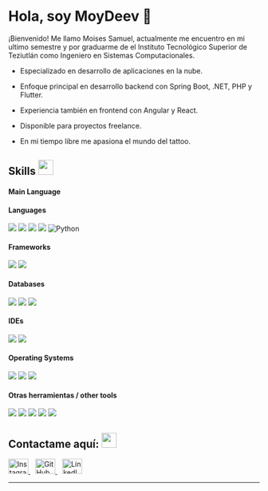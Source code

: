 # Hola, soy MoyDeev 👋

¡Bienvenido! Me llamo Moises Samuel, actualmente me encuentro en mi ultimo semestre y por graduarme de el Instituto Tecnológico Superior de Teziutlán como Ingeniero en Sistemas Computacionales.

- Especializado en desarrollo de aplicaciones en la nube.

- Enfoque principal en desarrollo backend con Spring Boot, .NET, PHP y Flutter.

- Experiencia también en frontend con Angular y React.

- Disponible para proyectos freelance.

- En mi tiempo libre me apasiona el mundo del tattoo.

## Skills <img src="https://media.giphy.com/media/iY8CRBdQXODJSCERIr/giphy.gif" width="30px">&nbsp; 
<h4> Main Language </h4>

<h4> Languages </h4>
<span> 
  <img src="https://img.shields.io/badge/Java-ED8B00?style=for-the-badge&logo=java&logoColor=white">
  <img src="https://img.shields.io/badge/C%23-239120?style=for-the-badge&logo=c-sharp&logoColor=white">
  <img src="https://img.shields.io/badge/PHP-777BB4?style=for-the-badge&logo=php&logoColor=white">
  <img src="https://img.shields.io/badge/Flutter-02569B?style=for-the-badge&logo=flutter&logoColor=white">
  <img src="https://img.shields.io/badge/Python-3776AB?style=for-the-badge&logo=python&logoColor=white" alt="Python">
</span>

<h4> Frameworks </h4>
<span>
  <img src="https://img.shields.io/badge/React-61DAFB?style=for-the-badge&logo=react&logoColor=black">
  <img src="https://img.shields.io/badge/Spring%20Boot-6DB33F?style=for-the-badge&logo=spring-boot&logoColor=white">
</span>

<h4> Databases </h4>
<span>
  <img src="https://img.shields.io/badge/MySQL-00000F?style=for-the-badge&logo=mysql&logoColor=white">
  <img src="https://img.shields.io/badge/MongoDB-4EA94B?style=for-the-badge&logo=mongodb&logoColor=white">
  <img src="https://img.shields.io/badge/SQL%20Server-CC2927?style=for-the-badge&logo=microsoftsqlserver&logoColor=white">
</span>

<h4> IDEs </h4>
<span>
  <img src="https://img.shields.io/badge/Visual_Studio_Code-0078D4?style=for-the-badge&logo=visual%20studio%20code&logoColor=white">
  <img src="https://img.shields.io/badge/Android_Studio-3DDC84?style=for-the-badge&logo=android-studio&logoColor=white">

<h4> Operating Systems </h4>
<span>
  <img src="https://img.shields.io/badge/Fedora-51A2DA?style=for-the-badge&logo=fedora&logoColor=white">
  <img src="https://img.shields.io/badge/Ubuntu-E95420?style=for-the-badge&logo=ubuntu&logoColor=white">
  <img src="https://img.shields.io/badge/Windows-0078D6?style=for-the-badge&logo=windows&logoColor=white">
</span>

<h4> Otras herramientas / other tools </h4>
<span>
  <img src="https://img.shields.io/badge/Git-F05032?style=for-the-badge&logo=git&logoColor=white">
  <img src="https://img.shields.io/badge/Postman-FF6C37?style=for-the-badge&logo=Postman&logoColor=white">
  <img src="https://img.shields.io/badge/json-5E5C5C?style=for-the-badge&logo=json&logoColor=white">
  <img src="https://img.shields.io/badge/React_Router-CA4245?style=for-the-badge&logo=react-router&logoColor=white">
  <img src="https://img.shields.io/badge/Bootstrap-7952B3?style=for-the-badge&logo=bootstrap&logoColor=white">
</span>

## Contactame aquí: <img src="https://media.giphy.com/media/iY8CRBdQXODJSCERIr/giphy.gif" width="30px">

<a href="https://instagram.com/moydeev" target="_blank" style="margin-right: 10px;">
  <img src="https://raw.githubusercontent.com/rahuldkjain/github-profile-readme-generator/master/src/images/icons/Social/instagram.svg" alt="Instagram" height="30" width="40" />
</a>
<a href="https://github.com/moydeev" target="_blank" style="margin-right: 10px;">
  <img src="https://raw.githubusercontent.com/rahuldkjain/github-profile-readme-generator/master/src/images/icons/Social/github.svg" alt="GitHub" height="30" width="40" />
</a>
<a href="https://www.linkedin.com/in/moydeev" target="_blank">
  <img src="https://raw.githubusercontent.com/rahuldkjain/github-profile-readme-generator/master/src/images/icons/Social/linkedin.svg" alt="LinkedIn" height="30" width="40" />
</a>


<br>

-----
